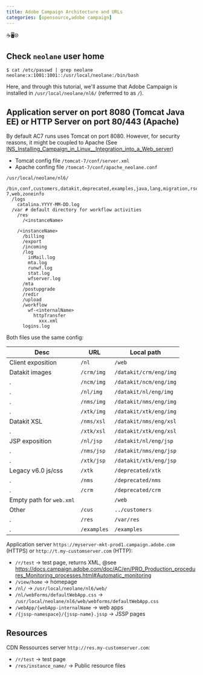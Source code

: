 ```yaml
---
title: Adobe Campaign Architecture and URLs
categories: [opensource,adobe campaign]
---
```


<p class="text-center">☕🖥️🌐</p>

<!--more-->

## Check `neolane` user home

```console
$ cat /etc/passwd | grep neolane
neolane:x:1001:1001::/usr/local/neolane:/bin/bash
```

Here, and through this tutorial, we'll assume that Adobe Campaign is installed in `/usr/local/neolane/nl6/` (referrred to as `/`).

## Application server on port 8080 (Tomcat Java EE) or HTTP Server on port 80/443 (Apache)
By default AC7 runs uses Tomcat on port 8080. However, for security reasons, it might be coupled to Apache (See [INS_Installing_Campaign_in_Linux__Integration_into_a_Web_server](https://docs.campaign.adobe.com/doc/AC/en/INS_Installing_Campaign_in_Linux__Integration_into_a_Web_server.html))
- Tomcat config file `/tomcat-7/conf/server.xml`
- Apache confing file `/tomcat-7/conf/apache_neolane.conf`

```console
/usr/local/neolane/nl6/
  /bin,conf,customers,datakit,deprecated,examples,java,lang,migration,rsetup,tomcat-7,web,zoneinfo
  /logs
    catalina.YYYY-MM-DD.log
  /var # default directory for workflow activities
    /res
      /<instanceName>
        
    /<instanceName>
      /billing
      /export
      /incoming
      /log
        inMail.log
        mta.log
        runwf.log
        stat.log
        wfserver.log
      /mta
      /postupgrade
      /redir
      /upload
      /workflow
        wf-<internalName>
          httpTransfer
            xxx.xml
      logins.log
```

Both files use the same config:

Desc | URL | Local path
--- | --- | ---
Client exposition | `/nl` | `/web`
Datakit images | `/crm/img` | `/datakit/crm/eng/img`
. | `/ncm/img` | `/datakit/ncm/eng/img`
. | `/nl/img` | `/datakit/nl/eng/img`
. | `/nms/img` | `/datakit/nms/eng/img`
. | `/xtk/img` | `/datakit/xtk/eng/img`
Datakit XSL | `/nms/xsl` | `/datakit/nms/eng/xsl`
. | `/xtk/xsl` | `/datakit/xtk/eng/xsl`
JSP exposition | `/nl/jsp` | `/datakit/nl/eng/jsp`
. | `/nms/jsp` | `/datakit/nms/eng/jsp`
. | `/xtk/jsp` | `/datakit/xtk/eng/jsp`
Legacy v6.0 js/css | `/xtk` | `/deprecated/xtk`
. | `/nms` | `/deprecated/nms`
. | `/crm` | `/deprecated/crm`
Empty path for `web.xml` | ` ` | `/web`
Other | `/cus` | `../customers`
. | `/res` | `/var/res`
. | `/examples` | `/examples`

Application server `https://myserver-mkt-prod1.campaign.adobe.com` (HTTPS) or `http://t.my-customserver.com` (HTTP):
- `/r/test` -> test page, returns XML, @see https://docs.campaign.adobe.com/doc/AC/en/PRO_Production_procedures_Monitoring_processes.html#Automatic_monitoring
- `/view/home` -> homepage
- `/nl/` -> `/usr/local/neolane/nl6/web/`
- `/nl/webForms/defaultWebApp.css` -> `/usr/local/neolane/nl6/web/webforms/defaultWebApp.css`
- `/webApp/{webApp-internalName` -> web apps
- `/{jssp-namespace}/{jssp-name}.jssp` -> JSSP pages

## Resources
CDN Ressources server `http://res.my-customserver.com`:
- `/r/test` -> test page
- `/res/instance_name/` -> Public resource files
